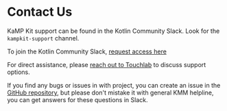 # Contact Us

KaMP Kit support can be found in the Kotlin Community Slack. Look for the `kampkit-support` channel.

To join the Kotlin Community Slack, [request access here](http://slack.kotlinlang.org/)

For direct assistance, please [reach out to Touchlab](https://go.touchlab.co/contactkamp) to discuss support options.

If you find any bugs or issues in with project, you can create an issue in the [GitHub repository](https://github.com/touchlab/KaMPKit), but please don't mistake it with general KMM helpline, you can get answers for these questions in Slack.
